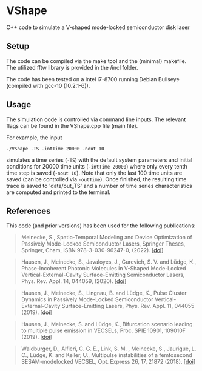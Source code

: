 # VShape
C++ code to simulate a V-shaped mode-locked semiconductor disk laser

## Setup
The code can be compiled via the make tool and the (minimal) makefile. The utilized fftw library is provided in the /incl folder.

The code has been tested on a Intel i7-8700 running Debian Bullseye (compiled with gcc-10 (10.2.1-6)).

## Usage
The simulation code is controlled via command line inputs. The relevant flags can be found in the VShape.cpp file (main file).

For example, the input
```
./VShape -TS -intTime 20000 -nout 10
```
simulates a time series (`-TS`) with the default system parameters and initial conditions for 20000 time units (`-intTime 20000`) where only every tenth time step is saved (`-nout 10`). Note that only the last 100 time units are saved (can be controlled via `-outTime`). Once finished, the resulting time trace is saved to 'data/out_TS' and a number of time series characteristics are computed and printed to the terminal.



## References

This code (and prior versions) has been used for the following publications:

> Meinecke, S., Spatio-Temporal Modeling and Device Optimization of Passively Mode-Locked Semiconductor Lasers, Springer Theses, Springer, Cham, ISBN 978-3-030-96247-0, (2022). [[doi](http://dx.doi.org/https://doi.org/10.1007/978-3-030-96248-7)]

> Hausen, J., Meinecke, S., Javaloyes, J., Gurevich, S. V. and Lüdge, K., Phase-Incoherent Photonic Molecules in V-Shaped Mode-Locked Vertical-External-Cavity Surface-Emitting Semiconductor Lasers, Phys. Rev. Appl. 14, 044059, (2020). [[doi](http://dx.doi.org/https://doi.org/10.1103/physrevapplied.14.044059)]
 
> Hausen, J., Meinecke, S., Lingnau, B. and Lüdge, K., Pulse Cluster Dynamics in Passively Mode-Locked Semiconductor Vertical-External-Cavity Surface-Emitting Lasers, Phys. Rev. Appl. 11, 044055 (2019). [[doi](http://dx.doi.org/10.1103/physrevapplied.11.044055)]

> Hausen, J., Meinecke, S. and Lüdge, K., Bifurcation scenario leading to multiple pulse emission in VECSELs, Proc. SPIE 10901, 109010F (2019). [[doi](http://dx.doi.org/10.1117/12.2513751)]

> Waldburger, D., Alfieri, C. G. E., Link, S. M. , Meinecke, S., Jaurigue, L. C., Lüdge, K. and Keller, U., Multipulse instabilities of a femtosecond SESAM-modelocked VECSEL, Opt. Express 26, 17, 21872 (2018). [[doi](http://dx.doi.org/10.1364/oe.26.021872)]
